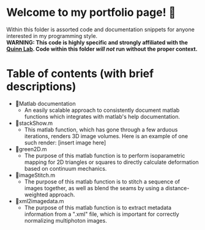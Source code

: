 # Welcome to my portfolio page! 📖
Within this folder is assorted code and documentation snippets for anyone interested in my programming style. <br />
**WARNING: This code is highly specific and strongly affiliated with the [Quinn Lab](https://kpquinn.hosted.uark.edu). Code within this folder _will not_ run without the proper context.**

# Table of contents (with brief descriptions)
- 📁Matlab documentation
  - An easily scalable approach to consistently document matlab functions which integrates with matlab's help documentation.
- 📜stackShow.m
  - This matlab function, which has gone through a few arduous iterations, renders 3D image volumes. Here is an example of one such render: [insert image here]
- 📜green2D.m
  - The purpose of this matlab function is to perform isoparametric mapping for 2D triangles or squares to directly calculate deformation based on continuum mechanics.
- 📜imageStitch.m
  - The purpose of this matlab function is to stitch a sequence of images together, as well as blend the seams by using a distance-weighted approach.
- 📜xml2imagedata.m
  - The purpose of this matlab function is to extract metadata information from a ".xml" file, which is important for correctly normalizing multiphoton images.

